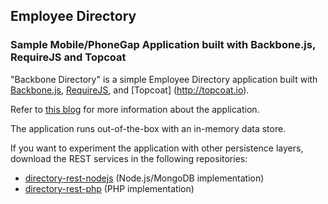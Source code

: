 ## Employee Directory ##

### Sample Mobile/PhoneGap Application built with Backbone.js, RequireJS and Topcoat ###

"Backbone Directory" is a simple Employee Directory application built with [Backbone.js](http://backbonejs.org), [RequireJS](http://requirejs.org/), and [Topcoat] (http://topcoat.io).

Refer to [this blog](http://coenraets.org) for more information about the application.


The application runs out-of-the-box with an in-memory data store.

If you want to experiment the application with other persistence layers, download the REST services in the following repositories:

- [directory-rest-nodejs](https://github.com/ccoenraets/directory-rest-nodejs) (Node.js/MongoDB implementation)
- [directory-rest-php](https://github.com/ccoenraets/directory-rest-php) (PHP implementation)